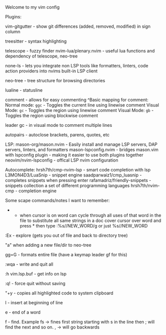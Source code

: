 Welcome to my vim config

Plugins:

vim-gitgutter - show git differences (added, removed, modified) in sign column

treesitter - syntax highlighting

telescope - fuzzy finder
nvim-lua/plenary.nvim - useful lua functions and dependency of telescope, neo-tree

none-ls - lets you integrate non LSP tools like formatters, linters, code action providers into nvims built-in LSP client

neo-tree - tree structure for browsing directories

lualine - statusline

comment - allows for easy commenting
^Basic mapping for comment:
Normal mode: `ggc` - Toggles the current line using linewise comment
Visual Mode: `gc` - Toggles the region using linewise comment
Visual Mode: `gb` - Toggles the region using blockwise comment

leader gc - in visual mode to comment multiple lines 

autopairs - autoclose brackets, parens, quotes, etc 

LSP:
mason-org/mason.nvim - Easily install and manage LSP servers, DAP servers, linters, and formatters
mason-lspconfig.nvim - bridges mason.vim with lspconfig plugin - making it easier to use both plugins together 
neovim/nvim-lspconfig - offical LSP nvim configuration

Autocomplete:
hrsh7th/cmp-nvim-lsp - smart code completion with lsp
L3MON4D3/LuaSnip - snippet engine
saadparwaiz1/cmp_luasnip - completes snippets when pressing enter
rafamadriz/friendly-snippets - snippets collection a set of different programming languages
hrsh7th/nvim-cmp - completion engine


Some scape commands/notes I want to remember:

* - when cursor is on word can cycle through all uses of that word in the file
to substitute all same strings in a doc cover cursor over word and press * then type :%s//NEW_WORD/g or just %s//NEW_WORD

:Ex - explore (gets you out of file and back to directory tree)

"a" when adding a new file/dir to neo-tree

gg=G - formats entire file (have a keymap leader gf for this)

:wqa - write and quit all

:h vim.lsp.buf - get info on lsp

:q! - force quit without saving

"+y - copies all highlighted code to system clipboard

I - insert at beginning of line

e - end of a word

f - find. Example fs -> fines first string starting with s in the line then ; will find the next and so on. , -> will go backwards
